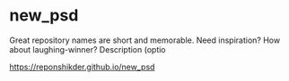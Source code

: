 # new_psd
Great repository names are short and memorable. Need inspiration? How about laughing-winner?  Description (optio


https://reponshikder.github.io/new_psd
